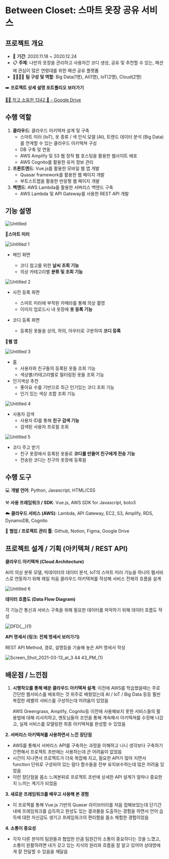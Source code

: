 # Between Closet: 스마트 옷장 공유 서비스

## 프로젝트 개요

- 📅 **기간**: 2020.11.18 ~ 2020.12.24
- 📋 **주제**: 나만의 옷장을 관리하고 사용자간 코디 생성, 공유 및 추천할 수 있는, 패션에 관심이 많은 연령대를 위한 패션 공유 플랫폼
- 👨‍👩‍👦‍👦 **팀 구성 및 역할**: Big Data(1명), AI(1명), IoT(2명), Cloud(2명)

➡️ **프로젝트 상세 설명 포트폴리오 보러가기**

[🥇🐵 작고 소듕한 1342 🐷 - Google Drive](https://drive.google.com/drive/u/0/folders/17L1uqUZwETT_U28cvFE4DyZvj33FvAQ2?ths=true)

## 수행 역할

1. **클라우드**: 클라우드 아키텍쳐 설계 및 구축
   - 스마트 미러 (IoT), 옷 종류 / 색 인식 모델 (AI), 트렌드 데이터 분석 (Big Data)를 연계할 수 있는 클라우드 아키텍쳐 구성
   - DB 구축 및 연동
   - AWS Amplify 및 S3 웹 정적 웹 호스팅을 활용한 웹사이트 배포
   - AWS Cognito를 활용한 유저 정보 관리
2. **프론트엔드**: Vue.js를 활용한 모바일 웹 앱 개발
   - Quasar framework를 활용한 웹 페이지 개발
   - 부트스트랩을 활용한 반응형 웹 페이지 개발
3. **백엔드**: AWS Lambda를 활용한 서버리스 백엔드 구축
   - AWS Lambda 및 API Gateway를 사용한 REST API 개발

## 기능 설명

![Untitled](https://user-images.githubusercontent.com/37285946/111023450-731a8280-841c-11eb-8bc4-0ae0801d7c21.png)

**📱스마트 미러**

![Untitled 1](https://user-images.githubusercontent.com/37285946/111023444-70b82880-841c-11eb-8cd8-b410d1585680.png)

- 메인 화면

  - 코디 참고를 위한 **날씨 조회 기능**
  - 의상 카테고리별 **분류 및 조회 기능**

![Untitled 2](https://user-images.githubusercontent.com/37285946/111023445-7150bf00-841c-11eb-932f-598a55bd4b38.png)

- 사진 등록 화면

  - 스마트 미러에 부착된 카메라를 통해 의상 촬영
  - 이미지 업로드시 내 옷장에 **옷 등록 기능**

- 코디 등록 화면

  - 등록된 옷들을 상의, 하의, 아우터로 구분하여 **코디 등록**

**📱웹 앱**

![Untitled 3](https://user-images.githubusercontent.com/37285946/111023446-71e95580-841c-11eb-8b0a-7a734e8f12d0.png)


- 홈
  - 사용자와 친구들의 등록된 옷들 조회 기능
  - 색상별/카테고리별로 필터링된 옷들 조회 기능
- 인기색상 추천
  - 좋아요 수를 기반으로 최근 인기있는 코디 조회 기능
  - 인기 있는 색상 조합 조회 기능

![Untitled 4](https://user-images.githubusercontent.com/37285946/111023447-71e95580-841c-11eb-8464-47368593534a.png)


- 사용자 검색
  - 사용자 ID를 통해 **친구 검색 기능**
  - 검색된 사용자 프로필 조회

![Untitled 5](https://user-images.githubusercontent.com/37285946/111023448-7281ec00-841c-11eb-8974-17bd77753aac.png)

- 코디 주고 받기
  - 친구 옷장에서 등록된 옷들로 **코디를 만들어 친구에게 전송 기능**
  - 전송된 코디는 친구의 옷장에 등록됨

## 수행 도구

💻 **개발 언어**: Python, Javascript, HTML/CSS

⚒️ **사용 프레임워크 / SDK**: Vue.js, AWS SDK for Javascript, boto3

☁️ **클라우드 서비스 (AWS)**: Lambda, API Gateway, EC2, S3,  Amplify, RDS, DynamoDB, Cognito

🤲 **협업 / 프로젝트 관리 툴**: Github, Notion, Figma, Google Drive

## 프로젝트 설계 / 기획 (아키텍쳐 / REST API)

**클라우드 아키텍쳐 (Cloud Architecture)**

AI의 의상 분류 모델, 빅데이터의 데이터 분석, IoT의 스마트 미러 기능을 하나의 웹서비스로 연동하기 위해 제일 처음 클라우드 아키텍쳐를 작성해 서비스 전체의 흐름을 설계


![Untitled 6](https://user-images.githubusercontent.com/37285946/111023449-731a8280-841c-11eb-8bc7-0aede76b7e55.png)

**데이터 흐름도 (Data Flow Diagram)**

각 기능간 통신과 서비스 구축을 위해 필요한 데이터를 파악하기 위해 데이터 흐름도 작성

![DFD(___)_(1)](https://user-images.githubusercontent.com/37285946/111023451-73b31900-841c-11eb-9d8c-a00f226bc365.png)

**API 명세서 (링크: 전체 명세서 보러가기)**

REST API Method, 경로, 설명등을 기술해 놓은 API 명세서 작성

![Screen_Shot_2021-03-13_at_3 44 43_PM_(1)](https://user-images.githubusercontent.com/37285946/111023443-6eee6500-841c-11eb-971a-6d160cbce1b2.jpg)

## 배운점 / 느낀점

1. **시행착오를 통해 배운 클라우드 아키텍쳐 설계**: 이전에 AWS를 학습했을때는 주로 간단한 웹서비스를 배포하는 것 위주로 배웠었는데 AI / IoT / Big Data 등등 훨씬 복잡한 레벨의 서비스를 구성하는데 어려움이 있었음

   AWS Greengrass, Amplify, Cognito등 이전에 사용해보지 못한 서비스들의 활용법에 대해 리서치하고, 멘토님들의 조언을 통해 계속해서 아키텍쳐를 수정해 나갔고, 실제 서비스를 모델링한 최종 아키텍쳐를 완성할 수 있었음

**2. 서버리스 아키텍쳐를 사용하면서 느낀 장단점**

- AWS를 통해서 서버리스 API를 구축하는 과정을 이해하고 나니 생각보다 구축하기 간편해서 프로젝트 초반에는 사용하는데 큰 어려움이 없었음
- 시간이 지나면서 프로젝트가 더욱 복잡해 지고, 필요한 API가 많아 지면서 function 단위로 구성되어 있는 람다 함수들을 전부 유지보수하는데 많은 어려움 있었음
- 이런 장단점을 몸소 느껴본뒤로 프로젝트 초반에 상세한 API 설계가 얼마나 중요한지 느끼는 계기가 되었음

**3. 새로운 프레임워크를 배우고 사용해 본 경험**

- 이 프로젝를 통해 Vue.js 기반의 Quasar 라이브러리를 처음 접해보았는데 단기간 내에 프레임워크를 습득하고 완성도 있는 결과물을 도출하는 경험을 하면서 언어 습득에 대한 자신감도 생기고 프레임워크의 편리함을 몸소 체험한 경험이었음

**4. 소통이 중요성**

- 각자 다른 분야의 팀원들과 협업한 만큼 팀원간의 소통이 중요하다는 것을 느꼈고, 소통이 원활하려면 내가 갖고 있는 지식의 원리와 흐름을 잘 알고 있어야 상대방에게 잘 전달할 수 있음을 깨달음
